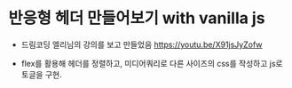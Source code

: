 # 반응형 헤더 만들어보기 with vanilla js

- 드림코딩 엘리님의 강의를 보고 만들었음
  https://youtu.be/X91jsJyZofw

- flex를 활용해 헤더를 정렬하고, 미디어쿼리로 다른 사이즈의 css를 작성하고 js로 토글을 구현.
